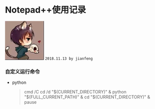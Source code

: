 # **Notepad++使用记录**
![apaki](../../apaki.jpg)
`2018.11.13 by jianfeng`

### 自定义运行命令
- python
	> cmd /C cd /d "$(CURRENT_DIRECTORY)" & python "$(FULL_CURRENT_PATH)" & cd "$(CURRENT_DIRECTORY)" & pause
